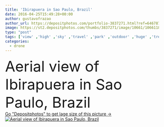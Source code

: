 ```yaml
---
title: 'Ibirapuera in Sao Paulo, Brazil'
date: 2016-04-25T15:49:28+00:00
author: gustavofrazao
author_url: https://depositphotos.com/portfolio-3837271.html?ref=64678756
image: https://st2.depositphotos.com/thumbs/3837271/image/10661/106611820/api_thumb_450.jpg?forcejpeg=true
type: "post"
tags: ['view' ,'high' ,'sky' ,'travel' ,'park' ,'outdoor' ,'huge' ,'trees' ,'architecture' ,'city' ,'construction' ,'downtown' ,'tall' ,'tower' ,'urban' ,'scenic' ,'tourism' ,'cityscape' ,'landmark' ,'town' ,'skyline' ,'south' ,'top' ,'apartment' ,'buildings' ,'metropolis' ,'state' ,'daylight' ,'above' ,'america' ,'sightseeing' ,'destination' ,'aerial' ,'obelisk' ,'places' ,'latin' ,'brazil' ,'avenue' ,'neighborhood' ,'metropolitan' ,'brazilian' ,'drone' ,'são' ,'paulo' ,'sudamerica' ,'Sao Paulo' ,'paulista' ,'ibirapuera' ]
categories: 
  - drone
---
```

<div aling="center">
            <font size="60"> Aerial view of Ibirapuera in Sao Paulo, Brazil</font>   
</div>
<div>
    <a href='https://st2.depositphotos.com/thumbs/3837271/image/10661/106611820/api_thumb_450.jpg?forcejpeg=true?ref=64678756' target=_blank > Go "Depositphotos" to get lage size of this picture ->
        <img href='https://st2.depositphotos.com/thumbs/3837271/image/10661/106611820/api_thumb_450.jpg?forcejpeg=true?ref=64678756' src='https://st2.depositphotos.com/3837271/10661/i/950/depositphotos_106611820-stock-photo-ibirapuera-in-sao-paulo-brazil.jpg?forcejpeg=true' alt='Aerial view of Ibirapuera in Sao Paulo, Brazil' >
    </a>
</div>
